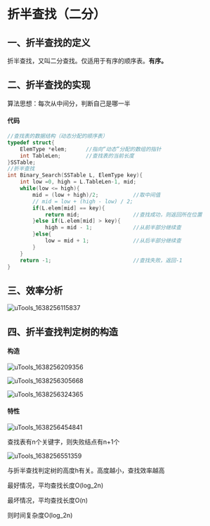 # 折半查找（二分）

## 一、折半查找的定义

折半查找，又叫二分查找。仅适用于有序的顺序表。**有序。**

## 二、折半查找的实现

算法思想：每次从中间分，判断自己是哪一半

#### 代码

```c++
//查找表的数据结构（动态分配的顺序表）
typedef struct{
    ElemType *elem;      //指向“动态”分配的数组的指针
    int TableLen;        //查找表的当前长度
}SSTable;
//折半查找
int Binary_Search(SSTable L, ElemType key){
    int low =0, high = L.TableLen-1, mid;
    while(low <= high){
        mid = (low + high)/2;           //取中间值
        // mid = low + (high - low) / 2;
        if(L.elem[mid] == key){
            return mid;                 //查找成功，则返回所在位置
        }else if(L.elem[mid] > key){
            high = mid - 1;             //从前半部分继续查
        }else{
            low = mid + 1;              //从后半部分继续查
        }  
    }
    return -1;                          //查找失败，返回-1
}
```

## 三、效率分析

![uTools_1638256115837](https://github.com/oxyanyano/2022-WangDao-CS-DS-Notes/raw/main/images/uTools_1638256115837.png)

## 四、折半查找判定树的构造

#### 构造

![uTools_1638256209356](https://github.com/oxyanyano/2022-WangDao-CS-DS-Notes/raw/main/images/uTools_1638256209356.png)

![uTools_1638256305668](https://github.com/oxyanyano/2022-WangDao-CS-DS-Notes/raw/main/images/uTools_1638256305668.png)

![uTools_1638256324365](https://github.com/oxyanyano/2022-WangDao-CS-DS-Notes/raw/main/images/uTools_1638256324365.png)

#### 特性

![uTools_1638256454841](https://github.com/oxyanyano/2022-WangDao-CS-DS-Notes/raw/main/images/uTools_1638256454841.png)

查找表有n个关键字，则失败结点有n+1个

![uTools_1638256551359](https://github.com/oxyanyano/2022-WangDao-CS-DS-Notes/raw/main/images/uTools_1638256551359.png)

与折半查找判定树的高度h有关。高度越小，查找效率越高

最好情况，平均查找长度O(log_2n)

最坏情况，平均查找长度O(n)

则时间复杂度O(log_2n)

